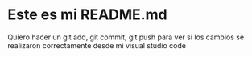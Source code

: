 # Este es mi README.md
Quiero hacer un git add, git commit, git push para ver si los cambios se realizaron correctamente desde mi visual studio code 